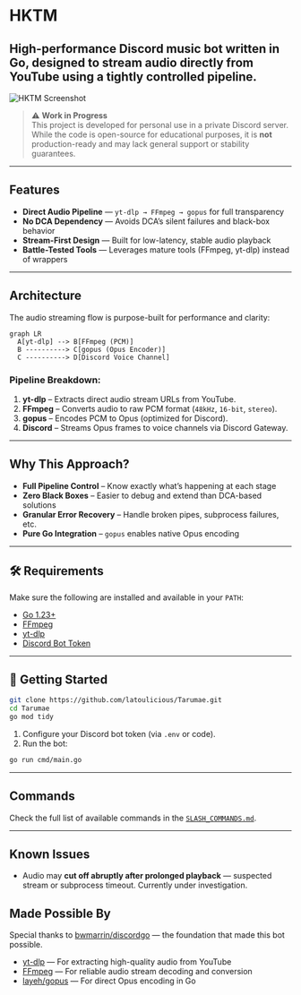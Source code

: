 # HKTM

High-performance Discord music bot written in Go, designed to stream audio directly from YouTube using a tightly controlled pipeline.
---

![HKTM Screenshot](https://cdn.discordapp.com/attachments/1119291447926075412/1402487517567127683/image.png?ex=689417c9&is=6892c649&hm=5b6a2888791c0ffd2ba614f509c310cefdd2186ef6e95abc3393d3392e166d7c&)

> ⚠️ **Work in Progress**  
> This project is developed for personal use in a private Discord server. While the code is open-source for educational purposes, it is **not** production-ready and may lack general support or stability guarantees.

---

## Features

- **Direct Audio Pipeline** — `yt-dlp → FFmpeg → gopus` for full transparency
- **No DCA Dependency** — Avoids DCA’s silent failures and black-box behavior
- **Stream-First Design** — Built for low-latency, stable audio playback
- **Battle-Tested Tools** — Leverages mature tools (FFmpeg, yt-dlp) instead of wrappers

---

## Architecture

The audio streaming flow is purpose-built for performance and clarity:

```mermaid
graph LR
  A[yt-dlp] --> B[FFmpeg (PCM)]
  B ----------> C[gopus (Opus Encoder)]
  C ----------> D[Discord Voice Channel]
```

### Pipeline Breakdown:

1. **yt-dlp** – Extracts direct audio stream URLs from YouTube.
2. **FFmpeg** – Converts audio to raw PCM format (`48kHz`, `16-bit`, `stereo`).
3. **gopus** – Encodes PCM to Opus (optimized for Discord).
4. **Discord** – Streams Opus frames to voice channels via Discord Gateway.

---

## Why This Approach?

- **Full Pipeline Control** – Know exactly what’s happening at each stage
- **Zero Black Boxes** – Easier to debug and extend than DCA-based solutions
- **Granular Error Recovery** – Handle broken pipes, subprocess failures, etc.
- **Pure Go Integration** – `gopus` enables native Opus encoding

---

## 🛠 Requirements

Make sure the following are installed and available in your `PATH`:

- [Go 1.23+](https://go.dev/dl/)
- [FFmpeg](https://ffmpeg.org/)
- [yt-dlp](https://github.com/yt-dlp/yt-dlp)
- [Discord Bot Token](https://discord.com/developers/applications)

---

## 🚀 Getting Started

```bash
git clone https://github.com/latoulicious/Tarumae.git
cd Tarumae
go mod tidy
```

1. Configure your Discord bot token (via `.env` or code).
2. Run the bot:

```bash
go run cmd/main.go
```

---

## Commands

Check the full list of available commands in the [`SLASH_COMMANDS.md`](https://github.com/latoulicious/Tarumae/blob/main/SLASH_COMMANDS.md).

---

## Known Issues

- Audio may **cut off abruptly after prolonged playback** — suspected stream or subprocess timeout. Currently under investigation.

## Made Possible By

Special thanks to [bwmarrin/discordgo](https://github.com/bwmarrin/discordgo) — the foundation that made this bot possible.

- [yt-dlp](https://github.com/yt-dlp/yt-dlp) — For extracting high-quality audio from YouTube
- [FFmpeg](https://ffmpeg.org/) — For reliable audio stream decoding and conversion
- [layeh/gopus](https://github.com/layeh/gopus) — For direct Opus encoding in Go
